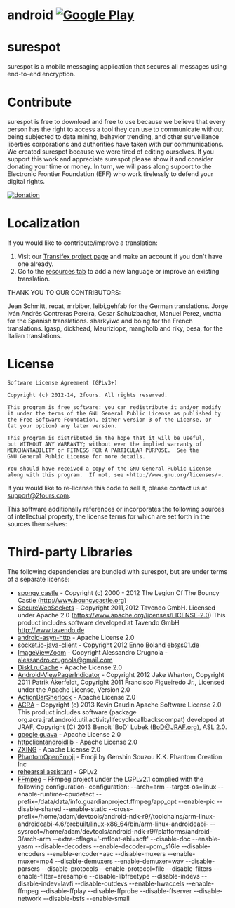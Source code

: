 android    [![Google Play](https://www.surespot.me/images/google-play.png)](https://play.google.com/store/apps/details?id=com.twofours.surespot) 
=======
surespot
=========

surespot is a mobile messaging application that secures all messages using end-to-end encryption.

Contribute
=========

surespot is free to download and free to use because we believe that every person has the right to access a tool they
can use to communicate without being subjected to data mining, behavior trending, and other surveillance liberties
corporations and authorities have taken with our communications. We created surespot because we were tired of editing ourselves.
If you support this work and appreciate surespot please show it and consider donating your time or money.
In turn, we will pass along support to the Electronic Frontier Foundation (EFF) who work tirelessly to defend your digital rights.

[![donation](https://www.surespot.me/images/contribute-button.png)](https://www.surespot.me/contribute.html)


Localization
=========

If you would like to contribute/improve a translation:

 1. Visit our [Transifex project page](https://www.transifex.com/projects/p/surespot) and make an account if you don't have one already.
 2. Go to the [resources tab](https://www.transifex.com/projects/p/surespot/resources/) to add a new language or improve an existing translation.


THANK YOU TO OUR CONTRIBUTORS:

Jean Schmitt, repat, mrbiber, leibi,gehfab for the German translations.
Jorge Iván Andrés Contreras Pereira, Cesar Schulzbacher, Manuel Perez, vndtta for the Spanish translations.
sharkyiwc and boing for the French translations.
lgasp, dickhead, Mauriziopz, mangholb and riky, besa, for the Italian translations.


License
=========

	Software License Agreement (GPLv3+)

	Copyright (c) 2012-14, 2fours. All rights reserved.

	This program is free software: you can redistribute it and/or modify
	it under the terms of the GNU General Public License as published by
	the Free Software Foundation, either version 3 of the License, or
	(at your option) any later version.

	This program is distributed in the hope that it will be useful,
	but WITHOUT ANY WARRANTY; without even the implied warranty of
	MERCHANTABILITY or FITNESS FOR A PARTICULAR PURPOSE.  See the
	GNU General Public License for more details.

	You should have received a copy of the GNU General Public License
	along with this program.  If not, see <http://www.gnu.org/licenses/>.

If you would like to re-license this code to sell it,
please contact us at [support@2fours.com](mailto:support@2fours.com).

This software additionally references or incorporates the following sources
of intellectual property, the license terms for which are set forth
in the sources themselves:

Third-party Libraries
=========

The following dependencies are bundled with surespot, but are under
terms of a separate license:

* [spongy castle](https://github.com/rtyley/spongycastle) - Copyright (c) 2000 - 2012 The Legion Of The Bouncy Castle (http://www.bouncycastle.org)
* [SecureWebSockets](https://github.com/palmerc/SecureWebSockets) - Copyright 2011,2012 Tavendo GmbH.
Licensed under Apache 2.0 (https://www.apache.org/licenses/LICENSE-2.0) This product includes software developed at Tavendo GmbH http://www.tavendo.de
* [android-asyn-http](https://github.com/loopj/android-async-http) - Apache License 2.0
* [socket.io-java-client](https://github.com/gottox/socket.io-java-client) - Copyright 2012 Enno Boland <eb@s01.de>
* [ImageViewZoom](https://github.com/sephiroth74/ImageViewZoom) - Copyright Alessandro Crugnola - alessandro.crugnola@gmail.com
* [DiskLruCache](https://github.com/JakeWharton/DiskLruCache) - Apache License 2.0
* [Android-ViewPagerIndicator](https://github.com/JakeWharton/Android-ViewPagerIndicator) - Copyright 2012 Jake Wharton,
  Copyright 2011 Patrik Åkerfeldt, Copyright 2011 Francisco Figueiredo Jr., Licensed under the Apache License, Version 2.0
* [ActionBarSherlock](https://github.com/JakeWharton/ActionBarSherlock) - Apache License 2.0
* [ACRA](https://github.com/ACRA/acra) - Copyright (c) 2013 Kevin Gaudin Apache Software License 2.0
   This product includes software (package org.acra.jraf.android.util.activitylifecyclecallbackscompat) developed at JRAF, Copyright (C) 2013 Benoit 'BoD' Lubek (BoD@JRAF.org), ASL 2.0.
* [google guava](https://code.google.com/p/guava-libraries/) - Apache License 2.0
* [httpclientandroidlib](https://code.google.com/p/httpclientandroidlib/) - Apache License 2.0
* [ZXING](https://code.google.com/p/zxing) - Apache License 2.0
* [PhantomOpenEmoji](https://github.com/Genshin/PhantomOpenEmoji) - Emoji by Genshin Souzou K.K. Phantom Creation Inc
* [rehearsal assistant](http://sourceforge.net/projects/rehearsalassist/) - GPLv2
* [FFmpeg](http://www.ffmpeg.org/) - FFmpeg project under the LGPLv2.1 complied with the following configuration- configuration: --arch=arm --target-os=linux --enable-runtime-cpudetect --prefix=/data/data/info.guardianproject.ffmpeg/app_opt --enable-pic --disable-shared --enable-static --cross-prefix=/home/adam/devtools/android-ndk-r9//toolchains/arm-linux-androideabi-4.6/prebuilt/linux-x86_64/bin/arm-linux-androideabi- --sysroot=/home/adam/devtools/android-ndk-r9//platforms/android-3/arch-arm --extra-cflags='-mfloat-abi=soft' --disable-doc --enable-yasm --disable-decoders --enable-decoder=pcm_s16le --disable-encoders --enable-encoder=aac --disable-muxers --enable-muxer=mp4 --disable-demuxers --enable-demuxer=wav --disable-parsers --disable-protocols --enable-protocol=file --disable-filters --enable-filter=aresample --disable-libfreetype --disable-indevs --disable-indev=lavfi --disable-outdevs --enable-hwaccels --enable-ffmpeg --disable-ffplay --disable-ffprobe --disable-ffserver --disable-network --disable-bsfs --enable-small


